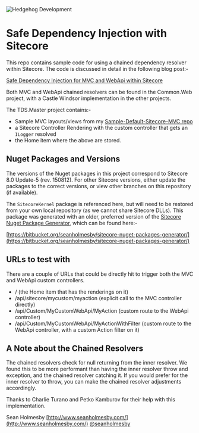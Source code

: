 <img src="https://www.hhog.com/-/media/PublicImages/Hedgehog/Hedgehog-logo-4color-275x46.jpg" alt="Hedgehog Development" border="0"> 

Safe Dependency Injection with Sitecore
=======================================

This repo contains sample code for using a chained dependency resolver within Sitecore.
The code is discussed in detail in the following blog post:-

[Safe Dependency Injection for MVC and WebApi within Sitecore](http://www.seanholmesby.com/safe-dependency-injection-for-mvc-and-webapi-within-sitecore/)


Both MVC and WebApi chained resolvers can be found in the Common.Web project, with a Castle Windsor implementation in the other projects.

The TDS.Master project contains:-

 - Sample MVC layouts/views from my [Sample-Default-Sitecore-MVC repo](https://github.com/SaintSkeeta/Sample-Default-Sitecore-MVC)
 - a Sitecore Controller Rendering with the custom controller that gets an `ILogger` resolved
 - the Home item where the above are stored.

Nuget Packages and Versions
---------------------------
The versions of the Nuget packages in this project correspond to Sitecore 8.0 Update-5 (rev. 150812). For other Sitecore versions, either update the packages to the correct versions, or view other branches on this repository (if available).

The `SitecoreKernel` package is referenced here, but will need to be restored from your own local repository (as we cannot share Sitecore DLLs).
This package was generated with an older, preferred version of the [Sitecore Nuget Package Generator](https://bitbucket.org/sitecoresupport/sitecore-nuget-packages-generator/wiki/Home), which can be found here:-

[https://bitbucket.org/seanholmesby/sitecore-nuget-packages-generator/](https://bitbucket.org/seanholmesby/sitecore-nuget-packages-generator/)

URLs to test with
-----------------
There are a couple of URLs that could be directly hit to trigger both the MVC and WebApi custom controllers.

 - / (the Home item that has the renderings on it)
 - /api/sitecore/mycustom/myaction (explicit call to the MVC controller directly)
 - /api/Custom/MyCustomWebApi/MyAction (custom route to the WebApi controller)
 - /api/Custom/MyCustomWebApi/MyActionWithFilter (custom route to the WebApi controller, with a custom Action filter on it)
 


A Note about the Chained Resolvers
----------------------------------
The chained resolvers check for null returning from the inner resolver. We found this to be more performant than having the inner resolver throw and exception, and the chained resolver catching it.
If you would prefer for the inner resolver to throw, you can make the chained resolver adjustments accordingly.

Thanks to Charlie Turano and Petko Kamburov for their help with this implementation.

Sean Holmesby
[http://www.seanholmesby.com/](http://www.seanholmesby.com/)
[@seanholmesby](http://twitter.com/seanholmesby)